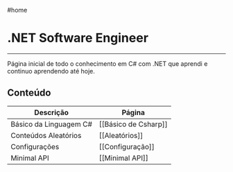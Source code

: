 #home
# .NET Software Engineer
---
Página inicial de todo o conhecimento em C# com .NET que aprendi e continuo aprendendo até hoje.

## Conteúdo

| Descrição              | Página                      |
| ---------------------- | --------------------------- |
| Básico da Linguagem C# | [[Básico de Csharp]]        |
| Conteúdos Aleatórios   | [[Aleatórios]]              |
| Configurações          | [[Configuração]]            |
| Minimal API            | [[Minimal API]] |


